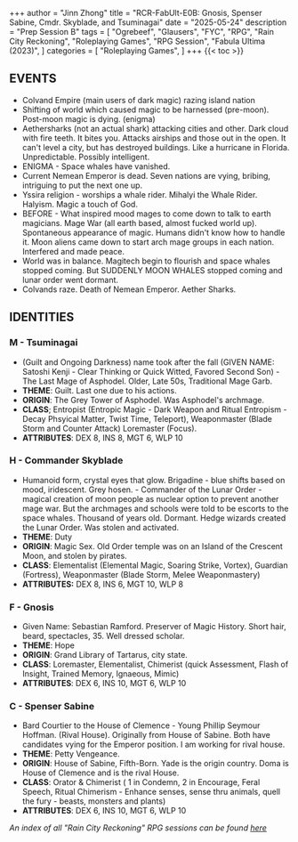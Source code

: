 +++
author = "Jinn Zhong"
title = "RCR-FabUlt-E0B: Gnosis, Spenser Sabine, Cmdr. Skyblade, and Tsuminagai"
date = "2025-05-24"
description = "Prep Session B"
tags = [
    "Ogrebeef",
    "Glausers",
    "FYC",
    "RPG",
    "Rain City Reckoning",
    "Roleplaying Games",
    "RPG Session",
    "Fabula Ultima (2023)",
]
categories = [
    "Roleplaying Games",
]
+++
{{< toc >}}

## EVENTS
* Colvand Empire (main users of dark magic) razing island nation
* Shifting of world which caused magic to be harnessed (pre-moon). Post-moon magic is dying. (enigma)
* Aethersharks (not an actual shark) attacking cities and other. Dark cloud with fire teeth. It bites you. Attacks airships and those out in the open. It can't level a city, but has destroyed buildings. Like a hurricane in Florida. Unpredictable. Possibly intelligent. 
* ENIGMA - Space whales have vanished. 
* Current Nemean Emperor is dead. Seven nations are vying, bribing, intriguing to put the next one up.
* Yssira religion - worships a whale rider. Mihalyi the Whale Rider. Halyism. Magic a touch of God.
* BEFORE - What inspired mood mages to come down to talk to earth magicians. Mage War (all earth based, almost fucked world up). Spontaneous appearance of magic. Humans didn't know how to handle it. Moon aliens came down to start arch mage groups in each nation. Interfered and made peace. 
* World was in balance. Magitech begin to flourish and space whales stopped coming. But SUDDENLY MOON WHALES stopped coming and lunar order went dormant.
* Colvands raze. Death of Nemean Emperor. Aether Sharks.

## IDENTITIES

### M - Tsuminagai 
* (Guilt and Ongoing Darkness) name took after the fall (GIVEN NAME: Satoshi Kenji - Clear Thinking or Quick Witted, Favored Second Son) - The Last Mage of Asphodel. Older, Late 50s, Traditional Mage Garb.
* **THEME**: Guilt. Last one due to his actions.
* **ORIGIN**: The Grey Tower of Asphodel. Was Asphodel's archmage.
* **CLASS**; Entropist (Entropic Magic - Dark Weapon and Ritual Entropism - Decay Phsyical Matter, Twist Time, Teleport), Weaponmaster (Blade Storm and Counter Attack) Loremaster (Focus).
* **ATTRIBUTES**: DEX 8, INS 8, MGT 6, WLP 10

### H - Commander Skyblade
* Humanoid form, crystal eyes that glow. Brigadine - blue shifts based on mood, iridescent. Grey hosen. - Commander of the Lunar Order - magical creation of moon people as nuclear option to prevent another mage war. But the archmages and schools were told to be escorts to the space whales. Thousand of years old. Dormant. Hedge wizards created the Lunar Order. Was stolen and activated. 
* **THEME**: Duty
* **ORIGIN**: Magic Sex. Old Order temple was on an Island of the Crescent Moon, and stolen by pirates.
* **CLASS**: Elementalist (Elemental Magic, Soaring Strike, Vortex), Guardian (Fortress), Weaponmaster (Blade Storm, Melee Weaponmastery)
* **ATTRIBUTES:** DEX 8, INS 6, MGT 10, WLP 8

### F - Gnosis 
* Given Name: Sebastian Ramford. Preserver of Magic History. Short hair, beard, spectacles, 35. Well dressed scholar.
* **THEME**: Hope
* **ORIGIN**: Grand Library of Tartarus, city state.
* **CLASS**: Loremaster, Elementalist, Chimerist (quick Assessment, Flash of Insight, Trained Memory, Ignaeous, Mimic)
* **ATTRIBUTES**: DEX 6, INS 10, MGT 6, WLP 10

### C - Spenser Sabine
* Bard Courtier to the House of Clemence - Young Phillip Seymour Hoffman. (Rival House). Originally from House of Sabine. Both have candidates vying for the Emperor position. I am working for rival house.
* **THEME**: Petty Vengeance.
* **ORIGIN**: House of Sabine, Fifth-Born. Yade is the origin country. Doma is House of Clemence and is the rival House.
* **CLASS**: Orator & Chimerist ( 1 in Condemn, 2 in Encourage, Feral Speech, Ritual Chimerism - Enhance senses, sense thru animals, quell the fury - beasts, monsters and plants)  
* **ATTRIBUTES**: DEX 6, INS 10, MGT 6, WLP 10

_An index of all "Rain City Reckoning" RPG sessions can be found [here](https://journal.jinnzhong.com/tags/rain-city-reckoning/)_
